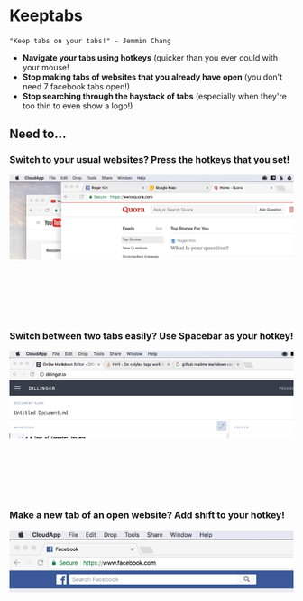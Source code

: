 # Keeptabs
    "Keep tabs on your tabs!" - Jemmin Chang

* **Navigate your tabs using hotkeys** (quicker than you ever could with
your mouse!
* **Stop making tabs of websites that you already have open** (you don't need 7
        facebook tabs open!)
* **Stop searching through the haystack of tabs** (especially when they're too thin
        to even show a logo!)

## Need to...

### Switch to your usual websites? Press the hotkeys that you set!

![Normal Demo](demo.gif "switch between tabs quickly!")

<br />
<br />
<br />
<br />
<br />

### Switch between two tabs easily? Use Spacebar as your hotkey!

![Switch Demo](switch_demo.gif "switch between two tabs!")

<br />
<br />
<br />
<br />
<br />

### Make a new tab of an open website? Add shift to your hotkey!

![Duplicate Demo](dupTab.gif "duplicate tabs if you want!")
